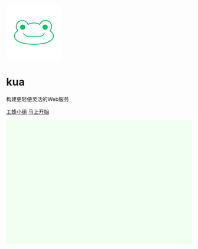 <img src="./_media/icon.png" width="150" height="150"/>

# kua

构建更轻便灵活的Web服务

[<i class="iconfont icon-github"></i> 工蜂小组](https://git.code.oa.com/kua)
[马上开始 <i class="iconfont icon-down"></i>](#main)

<!-- background image -->
![](./_media/background.png)
